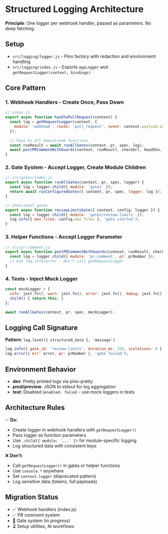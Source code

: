 # Structured Logging Architecture

**Principle**: One logger per webhook handler, passed as parameters. No deep fetching.

## Setup

- `src/logging/logger.js` - Pino factory with redaction and environment handling
- `src/logging/index.js` - Exports `appLogger` and `getRequestLogger(context, bindings)`

## Core Pattern

### 1. Webhook Handlers - Create Once, Pass Down

```javascript
// index.js
export async function handlePullRequest(context) {
  const log = getRequestLogger(context, { 
    module: 'webhook', route: 'pull_request', event: context.payload.action, pr: pr.number 
  });
  
  // Pass to all downstream functions
  const runResult = await runAllGates(context, pr, spec, log);
  await postPRCommentWithGuards(context, runResult, checkUrl, headSha, prNumber, log);
}
```

### 2. Gate System - Accept Logger, Create Module Children

```javascript
// src/gates/index.js
export async function runAllGates(context, pr, spec, logger) {
  const log = logger.child({ module: 'gates' });
  return await runConfiguredGates({ context, pr, spec, logger: log });
}

// Individual gates
export async function reviewLimitsGate({ context, config, logger }) {
  const log = logger.child({ module: 'gates/review-limits' });
  log.info({ max_files: config.max_files }, 'gate started');
}
```

### 3. Helper Functions - Accept Logger Parameter

```javascript
// src/pr-comment.js  
export async function postPRCommentWithGuards(context, runResult, checkUrl, headSha, prNumber, logger) {
  const log = logger.child({ module: 'pr-comment', pr: prNumber });
  // Use log.info/error - don't call getRequestLogger
}
```

### 4. Tests - Inject Mock Logger

```javascript
const mockLogger = { 
  info: jest.fn(), warn: jest.fn(), error: jest.fn(), debug: jest.fn(),
  child() { return this; } 
};

await runAllGates(context, pr, spec, mockLogger);
```

## Logging Call Signature

**Pattern**: `log.level({ structured_data }, 'message')`

```javascript
log.info({ gate_id: 'review-limits', duration_ms: 250, violations: 0 }, 'gate completed');
log.error({ err: error, pr: prNumber }, 'gate failed');
```

## Environment Behavior

- **dev**: Pretty printed logs via pino-pretty
- **prod/preview**: JSON to stdout for log aggregation  
- **test**: Disabled (`enabled: false`) - use mock loggers in tests

## Architecture Rules

✅ **Do:**
- Create logger in webhook handlers with `getRequestLogger()`
- Pass logger as function parameters 
- Use `.child({ module: '...' })` for module-specific logging
- Log structured data with consistent keys

❌ **Don't:**
- Call `getRequestLogger()` in gates or helper functions
- Use `console.*` anywhere
- Set `context.logger` (deprecated pattern)
- Log sensitive data (tokens, full payloads)

## Migration Status

- ✅ Webhook handlers (index.js) 
- ✅ PR comment system
- 🔄 Gate system (in progress)
- ⏳ Setup utilities, AI workflows